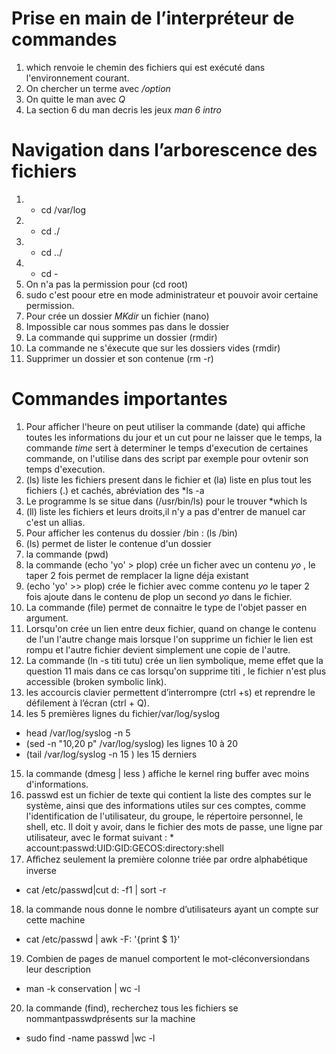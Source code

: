 # Prise en main de l’interpréteur de commandes
1. which renvoie le chemin des fichiers qui est exécuté dans l'environnement courant.
2. On chercher un terme  avec  */option*
3. On quitte le man avec *Q*
4. La section 6 du man  decris les jeux  *man 6 intro*

# Navigation dans l’arborescence des fichiers
1. * cd  /var/log
2. * cd ./ 
3. * cd ../ 
4. * cd - 
5. On n'a pas la permission pour (cd root)  
6. sudo c'est poour etre en mode administrateur et pouvoir avoir certaine permission.
7. Pour crée un dossier *MKdir* un fichier (nano)
8. Impossible car nous sommes pas dans le dossier 
9. La commande qui supprime un dossier (rmdir)
10. La commande ne s'éxecute que sur les dossiers vides (rmdir) 
11. Supprimer un dossier et son contenue  (rm -r)

# Commandes importantes
1. Pour afficher l'heure on peut utiliser la commande (date) qui affiche toutes les informations du jour et un cut pour ne laisser que le temps, la commande *time* sert à determiner le temps d'execution de certaines commande, on l'utilise dans des script par exemple pour ovtenir son temps d'execution.
2. (ls) liste les fichiers present dans le fichier  et (la) liste en plus tout les fichiers (.) et cachés, abréviation des *ls -a 
3. Le programme ls se situe dans (/usr/bin/ls) pour le trouver *which ls
4. (ll) liste les fichiers et leurs droits,il n'y a pas d'entrer de manuel car c'est un allias.
5. Pour afficher les contenus du dossier /bin : (ls /bin)
6. (ls) permet de lister le contenue d'un dossier
7. la commande (pwd)
8. la commande (echo 'yo' > plop) crée un ficher avec un contenu *yo* , le taper 2 fois permet de remplacer la ligne  déja existant
9. (echo 'yo' >> plop) crée le fichier avec comme contenu *yo* le taper 2 fois ajoute dans le contenu de plop  un second *yo* dans le fichier.
10. La commande (file) permet de connaitre le type de l'objet passer en argument.
11. Lorsqu'on crée un lien entre deux fichier, quand on change le contenu de l'un l'autre change mais lorsque l'on supprime un fichier le lien est rompu et l'autre fichier devient simplement une copie de l'autre.
12. La commande (ln -s titi tutu) crée un lien symbolique, meme  effet que la question 11 mais dans ce cas lorsqu'on supprime  titi , le  fichier n'est plus accessible (broken symbolic link).
13. les accourcis clavier permettent d’interrompre (ctrl +s) et reprendre le défilement à l’écran (ctrl + Q).
14. les 5 premières lignes du fichier/var/log/syslog 
  * head /var/log/syslog -n 5
  * (sed -n "10,20 p" /var/log/syslog) les lignes 10 à 20
  * (tail /var/log/syslog -n 15 ) les 15 derniers
 15. la commande (dmesg | less ) affiche le kernel ring buffer avec moins d'informations.
 16. passwd est un fichier de texte qui contient la liste des comptes sur le système, ainsi que des informations utiles sur ces comptes, comme l'identification de l'utilisateur, du groupe, le répertoire personnel, le shell, etc. Il doit y avoir, dans le fichier des mots de passe, une ligne par utilisateur, avec le format suivant : * account:passwd:UID:GID:GECOS:directory:shell 
17. Aﬀichez seulement la première colonne triée par ordre alphabétique inverse
*  cat /etc/passwd|cut d: -f1  | sort -r
18. la commande nous donne le nombre d’utilisateurs ayant un compte sur cette machine
 * cat /etc/passwd | awk -F: '{print $ 1}'
19. Combien de pages de manuel comportent le mot-cléconversiondans leur description
  * man -k conservation | wc -l 
20. la commande (find), recherchez tous les fichiers se nommantpasswdprésents sur la machine
  * sudo find -name passwd |wc -l
